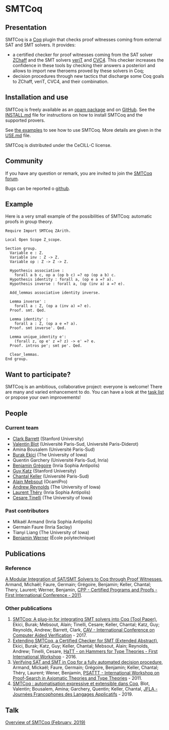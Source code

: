 # SMTCoq

## Presentation
SMTCoq is a [Coq](http://coq.inria.fr) plugin that checks proof witnesses coming from external SAT and SMT solvers. It provides:
* a certified checker for proof witnesses coming from the SAT solver [ZChaff](http://www.princeton.edu/~chaff/zchaff.html) and the SMT solvers [veriT](http://www.verit-solver.org) and [CVC4](http://cvc4.cs.stanford.edu/web). This checker increases the confidence in these tools by checking their answers a posteriori and allows to import new theroems proved by these solvers in Coq;
* decision procedures through new tactics that discharge some Coq goals to ZChaff, veriT, CVC4, and their combination.

## Installation and use
SMTCoq is freely available as an [opam package](https://coq.inria.fr/opam/extra-dev/packages/coq-smtcoq) and on [GitHub](https://github.com/smtcoq/smtcoq). See the [INSTALL.md](https://github.com/smtcoq/smtcoq/blob/master/INSTALL.md) file for instructions on how to install SMTCoq and the supported provers.

See [the examples](https://github.com/smtcoq/smtcoq/blob/master/examples/Example.v) to see how to use SMTCoq. More details are given in the [USE.md](https://github.com/smtcoq/smtcoq/blob/master/USE.md) file.

SMTCoq is distributed under the CeCILL-C license.

## Community
If you have any question or remark, you are invited to join the
[SMTCoq forum](https://framateam.org/smtcoq).

Bugs can be reported o [github](https://github.com/smtcoq/smtcoq/issues).

## Example
Here is a very small example of the possibilities of SMTCoq: automatic proofs in group theory.

```coq
Require Import SMTCoq ZArith.

Local Open Scope Z_scope.

Section group.
  Variable e : Z.
  Variable inv : Z -> Z.
  Variable op : Z -> Z -> Z.

  Hypothesis associative :
    forall a b c, op a (op b c) =? op (op a b) c.
  Hypothesis identity : forall a, (op e a =? a).
  Hypothesis inverse : forall a, (op (inv a) a =? e).

  Add_lemmas associative identity inverse.

  Lemma inverse' :
    forall a : Z, (op a (inv a) =? e).
  Proof. smt. Qed.

  Lemma identity' :
    forall a : Z, (op a e =? a).
  Proof. smt inverse'. Qed.

  Lemma unique_identity e':
    (forall z, op e' z =? z) -> e' =? e.
  Proof. intros pe'; smt pe'. Qed.

  Clear_lemmas.
End group.
```

## Want to participate?

SMTCoq is an ambitious, collaborative project: everyone is welcome!
There are many and varied enhancement to do. You can have a look at the
[task list](https://github.com/smtcoq/smtcoq/issues/40) or propose your
own improvements!

## People
### Current team
* [Clark Barrett](http://www.cs.nyu.edu/~barrett) (Stanford University)
* [Valentin Blot](https://valentinblot.org/pro) (Université Paris-Sud, Université Paris-Diderot)
* Amina Bousalem (Université Paris-Sud)
* [Burak Ekici](http://ekiciburak.github.io/) (The University of Iowa)
* Quentin Garchery (Université Paris-Sud, Inria)
* [Benjamin Grégoire](https://www-sop.inria.fr/members/Benjamin.Gregoire/) (Inria Sophia Antipolis)
* [Guy Katz](http://stanford.edu/~guyk) (Stanford University)
* [Chantal Keller](https://www.lri.fr/~keller/index-en.html) (Université Paris-Sud)
* [Alain Mebsout](https://mebsout.github.io/) (OcamlPro)
* [Andrew Reynolds](http://homepage.divms.uiowa.edu/~ajreynol) (The University of Iowa)
* [Laurent Théry](https://www-sop.inria.fr/marelle/Laurent.Thery/moi.html) (Inria Sophia Antipolis)
* [Cesare Tinelli](http://homepage.cs.uiowa.edu/~tinelli/) (The University of Iowa)

### Past contributors
* Mikaël Armand (Inria Sophia Antipolis)
* Germain Faure (Inria Saclay)
* Tianyi Liang (The University of Iowa)
* [Benjamin Werner](http://www.lix.polytechnique.fr/Labo/Benjamin.Werner) (École polytechnique)


## Publications
### Reference
[A Modular Integration of SAT/SMT Solvers to Coq through Proof Witnesses](http://hal.inria.fr/docs/00/63/91/30/PDF/cpp11.pdf), Armand, Michaël; Faure, Germain; Grégoire, Benjamin; Keller, Chantal; Thery, Laurent; Werner, Benjamin, [CPP - Certified Programs and Proofs - First International Conference - 2011](http://formes.asia/cpp).

### Other publications
1. [SMTCoq: A plug-in for integrating SMT solvers into Coq (Tool Paper)](http://homepage.divms.uiowa.edu/~tinelli/papers/EkiEtAl-CAV-17.pdf), Ekici, Burak; Mebsout, Alain; Tinelli, Cesare; Keller, Chantal; Katz, Guy; Reynolds, Andrew; Barrett, Clark, [CAV - International Conference on Computer Aided Verification](http://cavconference.org/2017) - 2017.
2. [Extending SMTCoq, a Certified Checker for SMT (Extended Abstract)](https://hal.inria.fr/hal-01388984/document), Ekici, Burak; Katz, Guy; Keller, Chantal; Mebsout, Alain; Reynolds, Andrew; Tinelli, Cesare, [HaTT - on Hammers for Type Theories - First International Workshop](https://hatt2016.inria.fr) - 2016.
3. [Verifying SAT and SMT in Coq for a fully automated decision procedure](http://hal.inria.fr/docs/00/61/40/41/PDF/ArmandAl.pdf), Armand, Mickaël; Faure, Germain; Grégoire, Benjamin; Keller, Chantal; Théry, Laurent; Wener, Benjamin, [PSATTT - International Workshop on Proof-Search in Axiomatic Theories and Type Theories](http://www.lix.polytechnique.fr/~lengrand/Events/PSATTT11) - 2011.
4. [SMTCoq : automatisation expressive et extensible dans Coq](https://hal.archives-ouvertes.fr/hal-02369249), Blot, Valentin; Bousalem, Amina; Garchery, Quentin; Keller, Chantal, [JFLA - Journées Francophones des Langages Applicatifs](http://dpt-info.u-strasbg.fr/~magaud/JFLA2019) - 2019.


## Talk
[Overview of SMTCoq (February, 2019)](https://github.com/smtcoq/smtcoq.github.io/blob/master/documents/overview_19-02-11.pdf)
